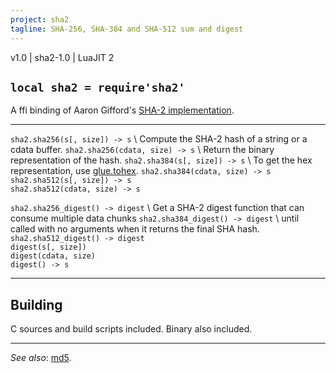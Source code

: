 ```yaml
---
project: sha2
tagline: SHA-256, SHA-384 and SHA-512 sum and digest
---
```


v1.0 | sha2-1.0 | LuaJIT 2

## `local sha2 = require'sha2'`

A ffi binding of Aaron Gifford's [SHA-2 implementation](http://www.aarongifford.com/computers/sha.html).

----------------------------------- -----------------------------------
`sha2.sha256(s[, size]) -> s`   \   Compute the SHA-2 hash of a string or a cdata buffer.
`sha2.sha256(cdata, size) -> s` \   Return the  binary representation of the hash.
`sha2.sha384(s[, size]) -> s`   \   To get the hex representation, use [glue.tohex].
`sha2.sha384(cdata, size) -> s` \
`sha2.sha512(s[, size]) -> s`   \
`sha2.sha512(cdata, size) -> s`

`sha2.sha256_digest() -> digest` \  Get a SHA-2 digest function that can consume multiple data chunks
`sha2.sha384_digest() -> digest` \  until called with no arguments when it returns the final SHA hash.
`sha2.sha512_digest() -> digest` \
`digest(s[, size])`              \
`digest(cdata, size)`            \
`digest() -> s`

----------------------------------- -----------------------------------

## Building

C sources and build scripts included. Binary also included.

----
_See also_: [md5](md5.html).

[glue.tohex]: glue.html#tohex

